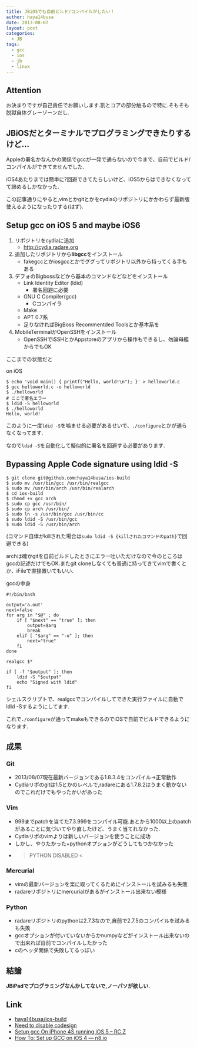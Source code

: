 ```yaml
---
title: JBiOSでも自前ビルド/コンパイルがしたい！
author: haya14busa
date: 2013-08-07
layout: post
categories:
  - JB
tags:
  - gcc
  - ios
  - jb
  - linux
---
```

## Attention

お決まりですが自己責任でお願いします.割とコアの部分触るので特に.そもそも脱獄自体グレーゾーンだし.

## JBiOSだとターミナルでプログラミングできたりするけど…

Appleの署名かなんかの関係でgccが一発で通らないので今まで、自前でビルド/コンパイルができてませんでした.

iOS4あたりまでは簡単に?回避できてたらしいけど、iOS5からはできなくなってて諦めるしかなかった.

この記事通りにやると,vimとかgitとかをcydiaのリポジトリにかかわらず最新版使えるようになったりする(はず).

## Setup gcc on iOS 5 and maybe iOS6

1.  リポジトリをcydiaに追加 
    *   http://cydia.radare.org
2.  追加したリポジトリから**libgcc**をインストール 
    *   fakegccとかiosgccとかでググってリポジトリ以外から持ってくる手もある
3.  デフォのBigbossなどから基本のコマンドなどなどをインストール 
    *   Link Identity Editor (ldid) 
        *   署名回避に必要
    *   GNU C Compiler(gcc) 
        *   Cコンパイラ
    *   Make
    *   APT 0.7系
    *   足りなければBigBoss Recommentded Toolsとか基本系を
4.  MobileTerminalかOpenSSHをインストール 
    *   OpenSSHでiSSHとかAppstoreのアプリから操作もできるし、勿論母艦からでもOK

ここまでの状態だと

on iOS

    $ echo 'void main() { printf("Hello, world!\n"); }' > helloworld.c
    $ gcc helloworld.c -o helloworld
    $ ./helloworld
    # ここで署名エラー
    $ ldid -S helloworld
    $ ./helloworld
    Hello, world!
    

このように一度`ldid -S`を噛ませる必要があるせいで、`./configure`とかが通らなくなってます.

なので`ldid -S`を自動化して擬似的に署名を回避する必要があります.

## Bypassing Apple Code signature using ldid -S

    $ git clone git@github.com:haya14busa/ios-build
    $ sudo mv /usr/bin/gcc /usr/bin/realgcc
    $ sudo mv /usr/bin/arch /usr/bin/realarch
    $ cd ios-build
    $ chmod +x gcc arch
    $ sudo cp gcc /usr/bin/
    $ sudo cp arch /usr/bin/
    $ sudo ln -s /usr/bin/gcc /usr/bin/cc
    $ sudo ldid -S /usr/bin/gcc
    $ sudo ldid -S /usr/bin/arch
    

(コマンド自体がkillされた場合は`sudo ldid -S {killされたコマンドのpath}`で回避できる)

archは確かgitを自前ビルドしたときにエラー吐いただけなので今のところはgccの記述だけでもOK.またgit cloneしなくても普通に持ってきてvimで書くとか、iFileで直接置いてもいい.

gccの中身

    #!/bin/bash
    
    output='a.out'
    next=false
    for arg in "$@" ; do
        if [ "$next" == "true" ]; then
            output=$arg
            break
        elif [ "$arg" == "-o" ]; then
            next="true"
        fi
    done
    
    realgcc $*
    
    if [ -f "$output" ]; then
        ldid -S "$output"
        echo "Signed with ldid"
    fi
    

シェルスクリプトで、realgccでコンパイルしてできた実行ファイルに自動でldid -Sするようにしてます.

これで`./configure`が通ってmakeもできるのでiOSで自前でビルドできるようになります.

## 成果

### Git

*   2013/08/07現在最新バージョンである1.8.3.4をコンパイル->正常動作
*   Cydiaリポのgitは1.5とかのレベルで,radareにある1.7.8.2はうまく動かないのでこれだけでもやったかいがあった

### Vim

*   999までpatchを当てた7.3.999をコンパイル可能.あとから1000以上のpatchがあることに気づいてやり直したけど、うまく当てれなかった.
*   Cydiaリポのvimよりは新しいバージョンを使うことに成功
*   しかし、やりたかった+pythonオプションがどうしてもつかなかった
*   > PYTHON DISABLED <

### Mercurial

*   vimの最新バージョンを楽に取ってくるためにインストールを試みるも失敗
*   radareリポジトリにmercurialがあるがインストール出来ない模様

### Python

*   radareリポジトリのpythonは2.7.3なので,自前で2.7.5のコンパイルを試みるも失敗
*   gccオプションが付いていないからかnumpyなどがインストール出来ないので出来れば自前でコンパイルしたかった
*   cのヘッダ関係で失敗してるっぽい

## 結論

**JBiPadでプログラミングなんかしてないで,ノーパソが欲しい.**

## Link

*   [haya14busa/ios-build][1]
*   [Need to disable codesign][2]
*   <a href="https://rc-z.me/blog/archives/2012/02/29/setup-gcc-on-iphone-4s-running-ios-5/" class="broken_link">Setup gcc On iPhone 4S running iOS 5 &#8211; RC.Z</a>
*   [How To: Set up GCC on iOS 4 — n8.io][3]

 [1]: https://github.com/haya14busa/ios-build
 [2]: http://ininjas.com/forum/index.php?topic=1626.msg46557
 [3]: http://n8.io/how-to-set-up-gcc-on-ios-4/
